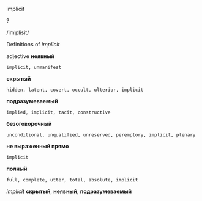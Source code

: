 implicit

?

/imˈplisit/

Definitions of _implicit_

adjective
**неявный**

    implicit, unmanifest
**скрытый**

    hidden, latent, covert, occult, ulterior, implicit
**подразумеваемый**

    implied, implicit, tacit, constructive
**безоговорочный**

    unconditional, unqualified, unreserved, peremptory, implicit, plenary
**не выраженный прямо**

    implicit
**полный**

    full, complete, utter, total, absolute, implicit

_implicit_
**скрытый**, **неявный**, **подразумеваемый**